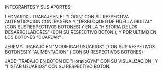 INTEGRANTES Y SUS APORTES:


LEONARDO : TRABAJE EN EL "LOGIN" CON SU RESPECTIVA AUTENTICACION CONTRASEÑA Y "DESBLOQUEO DE HUELLA DIGITAL" (CON SUS RESPECTIVOS BOTONES) 
           Y EN LA "HISTORIA DE LOS DESARROLLADORES" (CON SU RESPECTIVO BOTON.), Y POR ULTIMO EN LOS BOTONES "GUARDAR" .

JEREMY:  TRABAJO EN  "MODIFICAR USUARIOS" ( CON SUS RESPETIVOS BOTONES) Y "ALIMENTACION" ( CON SU RESPECTIVOS BOTONES)


JADE:   TRABAJO EN BOTON DE "HorarioGYM" CON SU VISUALIZACION , Y "LISTAR USUARIOS" CON SU RESPECTIVO BOTON. 
